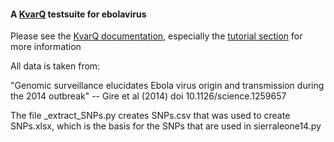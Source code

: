 
#### A [KvarQ] testsuite for ebolavirus

Please see the [KvarQ documentation], especially the [tutorial section] for
more information

All data is taken from:

"Genomic surveillance elucidates Ebola virus origin and transmission during the
2014 outbreak" -- Gire et al (2014) doi 10.1126/science.1259657

The file _extract_SNPs.py creates SNPs.csv that was used to create SNPs.xlsx,
which is the basis for the SNPs that are used in sierraleone14.py


[KvarQ]: <http://swisstph.ch/kvarq>
[KvarQ documentation]: <http://kvarq.readthedocs.org>
[tutorial section]: <http://kvarq.readthedocs.org/en/latest/tutorial.html>

